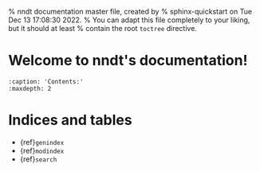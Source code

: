 % nndt documentation master file, created by
% sphinx-quickstart on Tue Dec 13 17:08:30 2022.
% You can adapt this file completely to your liking, but it should at least
% contain the root `toctree` directive.

# Welcome to nndt's documentation!

```{toctree}
:caption: 'Contents:'
:maxdepth: 2
```

# Indices and tables

- {ref}`genindex`
- {ref}`modindex`
- {ref}`search`
